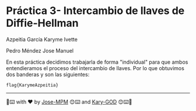 # Práctica 3- Intercambio de llaves de Diffie-Hellman

Azpeitia García Karyme Ivette

Pedro Méndez Jose Manuel 

En esta práctica decidimos trabajarla de forma "individual" para que ambos entendieramos el proceso del intercambio de llaves. Por lo que obtuvimos dos banderas y son las siguientes:

```
flag{KarymeAzpeitia}
```

------
📢⌨️ with ❤️ by [Jose-MPM](https://github.com/Jose-MPM) 😊⌨️ and [Kary-GOD](https://github.com/Kary-AG) 😊⌨️🎁